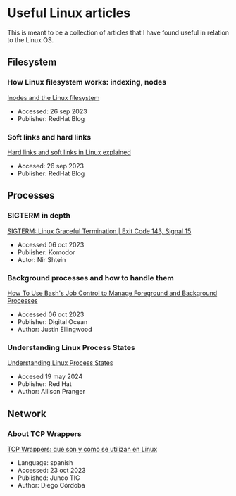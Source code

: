 # Useful Linux articles
This is meant to be a collection of articles that I have found useful in relation to the Linux OS.

## Filesystem
### How Linux filesystem works: indexing, nodes
[Inodes and the Linux filesystem](https://www.redhat.com/sysadmin/inodes-linux-filesystem)
* Accessed: 26 sep 2023
* Publisher: RedHat Blog

### Soft links and hard links
[Hard links and soft links in Linux explained](https://www.redhat.com/sysadmin/linking-linux-explained)
* Accesed: 26 sep 2023
* Publisher: RedHat Blog

## Processes
### SIGTERM in depth
[SIGTERM: Linux Graceful Termination | Exit Code 143, Signal 15](https://komodor.com/learn/sigterm-signal-15-exit-code-143-linux-graceful-termination/)
* Accessed 06 oct 2023
* Publisher: Komodor
* Autor: Nir Shtein

### Background processes and how to handle them
[How To Use Bash's Job Control to Manage Foreground and Background Processes](https://www.digitalocean.com/community/tutorials/how-to-use-bash-s-job-control-to-manage-foreground-and-background-processes)
* Accessed 06 oct 2023
* Publisher: Digital Ocean
* Author: Justin Ellingwood

### Understanding Linux Process States
[Understanding Linux Process States](https://access.redhat.com/sites/default/files/attachments/processstates_20120831.pdf)
* Accesed 19 may 2024
* Publisher: Red Hat
* Author: Allison Pranger

## Network
### About TCP Wrappers
[TCP Wrappers: qué son y cómo se utilizan en Linux](https://juncotic.com/tcp-wrappers-se-utilizan-linux/)
* Language: spanish
* Accessed: 23 oct 2023
* Published: Junco TIC
* Author: Diego Córdoba
